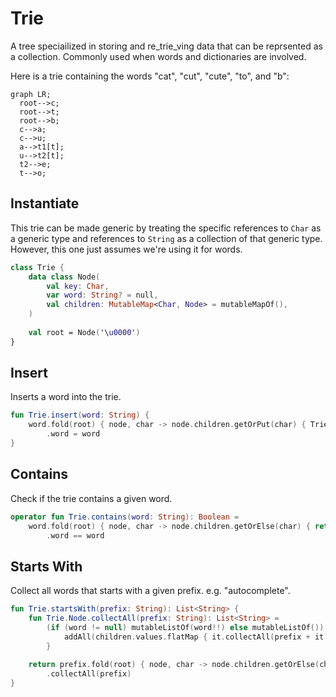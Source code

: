 # Trie 

A tree speciailized in storing and re_trie_ving data that can be reprsented as a collection.
Commonly used when words and dictionaries are involved.

Here is a trie containing the words "cat", "cut", "cute", "to", and "b":

```mermaid
graph LR;
  root-->c;
  root-->t;
  root-->b;
  c-->a;
  c-->u;
  a-->t1[t];
  u-->t2[t];
  t2-->e;
  t-->o;
```

## Instantiate

This trie can be made generic by treating the specific references to `Char` as a generic type and references
to `String` as a collection of that generic type. However, this one just assumes we're using it for words.

```kotlin
class Trie {
    data class Node(
        val key: Char,
        var word: String? = null, 
        val children: MutableMap<Char, Node> = mutableMapOf(),
    )
    
    val root = Node('\u0000')
}
```

## Insert

Inserts a word into the trie.

```kotlin
fun Trie.insert(word: String) {
    word.fold(root) { node, char -> node.children.getOrPut(char) { Trie.Node(char) } }
        .word = word
}
```

## Contains

Check if the trie contains a given word.

```kotlin
operator fun Trie.contains(word: String): Boolean =
    word.fold(root) { node, char -> node.children.getOrElse(char) { return false } }
        .word == word
```

## Starts With

Collect all words that starts with a given prefix. e.g. "autocomplete".

```kotlin
fun Trie.startsWith(prefix: String): List<String> {
    fun Trie.Node.collectAll(prefix: String): List<String> =
        (if (word != null) mutableListOf(word!!) else mutableListOf()).apply {
            addAll(children.values.flatMap { it.collectAll(prefix + it.key) })
        }
    
    return prefix.fold(root) { node, char -> node.children.getOrElse(char) { return emptyList() } }
        .collectAll(prefix)
}
```
